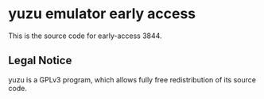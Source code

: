 yuzu emulator early access
=============

This is the source code for early-access 3844.

## Legal Notice

yuzu is a GPLv3 program, which allows fully free redistribution of its source code.